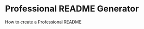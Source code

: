 # Professional README Generator



[How to create a Professional README](https://coding-boot-camp.github.io/full-stack/github/professional-readme-guide)
